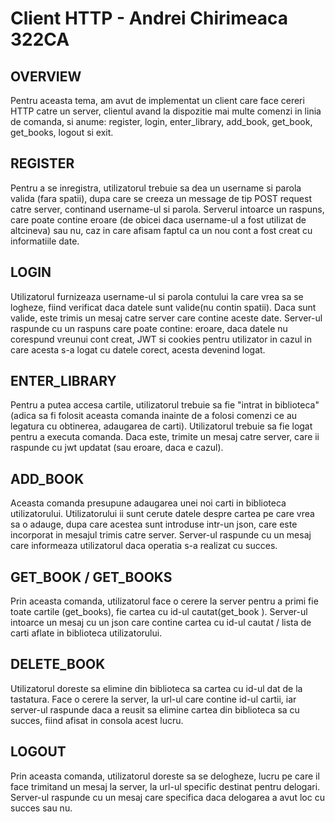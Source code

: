 # Client HTTP - Andrei Chirimeaca 322CA

## OVERVIEW
Pentru aceasta tema, am avut de implementat un client care face cereri HTTP catre un server, clientul avand la dispozitie mai multe comenzi in linia de comanda, si anume: register, login, enter_library, add_book, get_book, get_books, logout si exit.

## REGISTER
Pentru a se inregistra, utilizatorul trebuie sa dea un username si parola valida (fara spatii), dupa care se creeza un message de tip POST request catre server, continand username-ul si parola.
Serverul intoarce un raspuns, care poate contine eroare (de obicei daca username-ul a fost utilizat de altcineva) sau nu, caz in care afisam faptul ca un nou cont a fost creat cu informatiile date.

## LOGIN
Utilizatorul furnizeaza username-ul si parola contului la care vrea sa se logheze, fiind verificat daca datele sunt valide(nu contin spatii). Daca sunt valide, este trimis un mesaj catre server care contine aceste date. Server-ul raspunde cu un raspuns care poate contine: eroare, daca datele nu corespund vreunui cont creat, JWT si cookies pentru utilizator in cazul in care acesta s-a logat cu datele corect, acesta devenind logat.

## ENTER_LIBRARY
Pentru a putea accesa cartile, utilizatorul trebuie sa fie "intrat in biblioteca" (adica sa fi folosit aceasta comanda inainte de a folosi comenzi ce au legatura cu obtinerea, adaugarea de carti). Utilizatorul trebuie sa fie logat pentru a executa comanda. Daca este, trimite un mesaj catre server, care ii raspunde cu jwt updatat (sau eroare, daca e cazul).

## ADD_BOOK
Aceasta comanda presupune adaugarea unei noi carti in biblioteca utilizatorului. Utilizatorului ii sunt cerute datele despre cartea pe care vrea sa o adauge, dupa care acestea sunt introduse intr-un json, care este incorporat in mesajul trimis catre server. Server-ul raspunde cu un mesaj care informeaza utilizatorul daca operatia s-a realizat cu succes.

## GET_BOOK / GET_BOOKS
Prin aceasta comanda, utilizatorul face o cerere la server pentru a primi fie toate cartile (get_books), fie cartea cu id-ul cautat(get_book <id>). Server-ul intoarce un mesaj cu un json care contine cartea cu id-ul cautat / lista de carti aflate in biblioteca utilizatorului.

## DELETE_BOOK
Utilizatorul doreste sa elimine din biblioteca sa cartea cu id-ul dat de la tastatura. Face o cerere la server, la url-ul care contine id-ul cartii, iar server-ul raspunde daca a reusit sa elimine cartea din biblioteca sa cu succes, fiind afisat in consola acest lucru.

## LOGOUT
Prin aceasta comanda, utilizatorul doreste sa se delogheze, lucru pe care il face trimitand un mesaj la server, la url-ul specific destinat pentru delogari. Server-ul raspunde cu un mesaj care specifica daca delogarea a avut loc cu succes sau nu.

